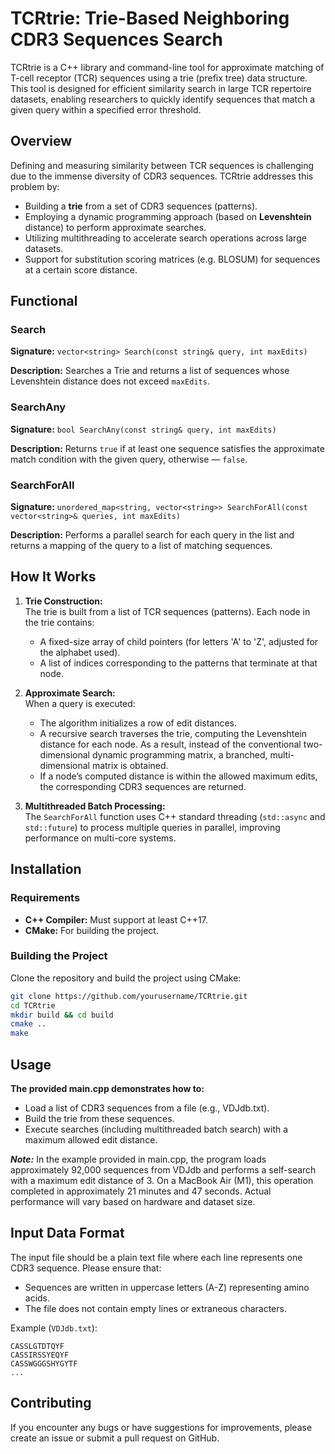 # TCRtrie: Trie-Based Neighboring CDR3 Sequences Search

TCRtrie is a C++ library and command-line tool for approximate matching of T-cell receptor (TCR) sequences using a trie (prefix tree) data structure. This tool is designed for efficient similarity search in large TCR repertoire datasets, enabling researchers to quickly identify sequences that match a given query within a specified error threshold.

## Overview

Defining and measuring similarity between TCR sequences is challenging due to the immense diversity of CDR3 sequences. TCRtrie addresses this problem by:
- Building a **trie** from a set of CDR3 sequences (patterns).
- Employing a dynamic programming approach (based on **Levenshtein** distance) to perform approximate searches.
- Utilizing multithreading to accelerate search operations across large datasets.
- Support for substitution scoring matrices (e.g. BLOSUM) for sequences at a certain score distance.

## Functional

### Search
**Signature:** `vector<string> Search(const string& query, int maxEdits)`

**Description:** Searches a Trie and returns a list of sequences whose Levenshtein distance does not exceed `maxEdits`.

### SearchAny
**Signature:** `bool SearchAny(const string& query, int maxEdits)`

**Description:** Returns `true` if at least one sequence satisfies the approximate match condition with the given query, otherwise — `false`.

### SearchForAll
**Signature:** `unordered_map<string, vector<string>> SearchForAll(const vector<string>& queries, int maxEdits)`

**Description:** Performs a parallel search for each query in the list and returns a mapping of the query to a list of matching sequences.

## How It Works

1. **Trie Construction:**  
   The trie is built from a list of TCR sequences (patterns). Each node in the trie contains:
    - A fixed-size array of child pointers (for letters 'A' to 'Z', adjusted for the alphabet used).
    - A list of indices corresponding to the patterns that terminate at that node.

2. **Approximate Search:**  
   When a query is executed:
    - The algorithm initializes a row of edit distances.
    - A recursive search traverses the trie, computing the Levenshtein distance for each node. As a result, instead of the conventional two-dimensional dynamic programming matrix, a branched, multi-dimensional matrix is obtained.
    - If a node’s computed distance is within the allowed maximum edits, the corresponding CDR3 sequences are returned.

3. **Multithreaded Batch Processing:**  
   The `SearchForAll` function uses C++ standard threading (`std::async` and `std::future`) to process multiple queries in parallel, improving performance on multi-core systems.

## Installation

### Requirements
- **C++ Compiler:** Must support at least C++17.
- **CMake:** For building the project.

### Building the Project

Clone the repository and build the project using CMake:

```sh
git clone https://github.com/yourusername/TCRtrie.git
cd TCRtrie
mkdir build && cd build
cmake ..
make
```

## Usage

**The provided main.cpp demonstrates how to:**

- Load a list of CDR3 sequences from a file (e.g., VDJdb.txt).
- Build the trie from these sequences.
- Execute searches (including multithreaded batch search) with a maximum allowed edit distance.

***Note:*** In the example provided in main.cpp, the program loads approximately 92,000 sequences from VDJdb and performs a self-search with a maximum edit distance of 3. On a MacBook Air (M1), this operation completed in approximately 21 minutes and 47 seconds. Actual performance will vary based on hardware and dataset size.

## Input Data Format
The input file should be a plain text file where each line represents one CDR3 sequence. Please ensure that:

- Sequences are written in uppercase letters (A-Z) representing amino acids.
- The file does not contain empty lines or extraneous characters.

Example (`VDJdb.txt`):
```
CASSLGTDTQYF
CASSIRSSYEQYF
CASSWGGGSHYGYTF
...
```

## Contributing
If you encounter any bugs or have suggestions for improvements, please create an issue or submit a pull request on GitHub.

